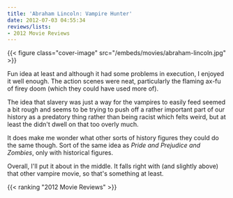```yaml
---
title: 'Abraham Lincoln: Vampire Hunter'
date: 2012-07-03 04:55:34
reviews/lists:
- 2012 Movie Reviews
---
```

{{< figure class="cover-image" src="/embeds/movies/abraham-lincoln.jpg" >}}

Fun idea at least and although it had some problems in execution, I enjoyed it well enough. The action scenes were neat, particularly the flaming ax-fu of firey doom (which they could have used more of).

<!--more-->

The idea that slavery was just a way for the vampires to easily feed seemed a bit rough and seems to be trying to push off a rather important part of our history as a predatory thing rather than being racist which felts weird, but at least the didn't dwell on that too overly much.

It does make me wonder what other sorts of history figures they could do the same though. Sort of the same idea as *Pride and Prejudice and Zombies*, only with historical figures.

Overall, I'll put it about in the middle. It falls right with (and slightly above) that other vampire movie, so that's something at least.

{{< ranking "2012 Movie Reviews" >}}